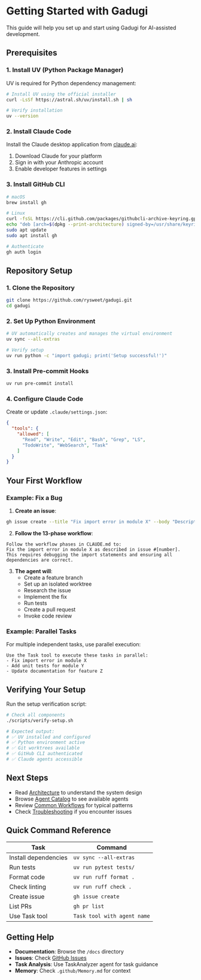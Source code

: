 # Getting Started with Gadugi

This guide will help you set up and start using Gadugi for AI-assisted development.

## Prerequisites

### 1. Install UV (Python Package Manager)

UV is required for Python dependency management:

```bash
# Install UV using the official installer
curl -LsSf https://astral.sh/uv/install.sh | sh

# Verify installation
uv --version
```

### 2. Install Claude Code

Install the Claude desktop application from [claude.ai](https://claude.ai):

1. Download Claude for your platform
2. Sign in with your Anthropic account
3. Enable developer features in settings

### 3. Install GitHub CLI

```bash
# macOS
brew install gh

# Linux
curl -fsSL https://cli.github.com/packages/githubcli-archive-keyring.gpg | sudo gpg --dearmor -o /usr/share/keyrings/githubcli-archive-keyring.gpg
echo "deb [arch=$(dpkg --print-architecture) signed-by=/usr/share/keyrings/githubcli-archive-keyring.gpg] https://cli.github.com/packages stable main" | sudo tee /etc/apt/sources.list.d/github-cli.list > /dev/null
sudo apt update
sudo apt install gh

# Authenticate
gh auth login
```

## Repository Setup

### 1. Clone the Repository

```bash
git clone https://github.com/rysweet/gadugi.git
cd gadugi
```

### 2. Set Up Python Environment

```bash
# UV automatically creates and manages the virtual environment
uv sync --all-extras

# Verify setup
uv run python -c "import gadugi; print('Setup successful!')"
```

### 3. Install Pre-commit Hooks

```bash
uv run pre-commit install
```

### 4. Configure Claude Code

Create or update `.claude/settings.json`:

```json
{
  "tools": {
    "allowed": [
      "Read", "Write", "Edit", "Bash", "Grep", "LS",
      "TodoWrite", "WebSearch", "Task"
    ]
  }
}
```

## Your First Workflow

### Example: Fix a Bug

1. **Create an issue**:
```bash
gh issue create --title "Fix import error in module X" --body "Description of the bug"
```

2. **Follow the 13-phase workflow**:
```
Follow the workflow phases in CLAUDE.md to:
Fix the import error in module X as described in issue #[number].
This requires debugging the import statements and ensuring all dependencies are correct.
```

3. **The agent will**:
   - Create a feature branch
   - Set up an isolated worktree
   - Research the issue
   - Implement the fix
   - Run tests
   - Create a pull request
   - Invoke code review

### Example: Parallel Tasks

For multiple independent tasks, use parallel execution:

```
Use the Task tool to execute these tasks in parallel:
- Fix import error in module X
- Add unit tests for module Y
- Update documentation for feature Z
```

## Verifying Your Setup

Run the setup verification script:

```bash
# Check all components
./scripts/verify-setup.sh

# Expected output:
# ✅ UV installed and configured
# ✅ Python environment active
# ✅ Git worktrees available
# ✅ GitHub CLI authenticated
# ✅ Claude agents accessible
```

## Next Steps

- Read [Architecture](architecture.md) to understand the system design
- Browse [Agent Catalog](agents/README.md) to see available agents
- Review [Common Workflows](workflows.md) for typical patterns
- Check [Troubleshooting](troubleshooting.md) if you encounter issues

## Quick Command Reference

| Task | Command |
|------|---------|
| Install dependencies | `uv sync --all-extras` |
| Run tests | `uv run pytest tests/` |
| Format code | `uv run ruff format .` |
| Check linting | `uv run ruff check .` |
| Create issue | `gh issue create` |
| List PRs | `gh pr list` |
| Use Task tool | `Task tool with agent name` |

## Getting Help

- **Documentation**: Browse the `/docs` directory
- **Issues**: Check [GitHub Issues](https://github.com/rysweet/gadugi/issues)
- **Task Analysis**: Use TaskAnalyzer agent for task guidance
- **Memory**: Check `.github/Memory.md` for context
